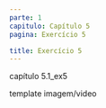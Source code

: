 ```yaml
---
parte: 1
capitulo: Capítulo 5
pagina: Exercício 5

title: Exercício 5
---
```


capítulo 5.1_ex5

template imagem/video
